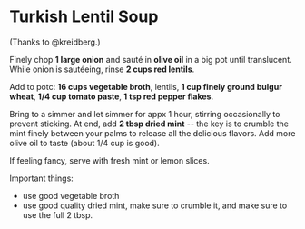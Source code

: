 # Turkish Lentil Soup

(Thanks to @kreidberg.)

Finely chop **1 large onion** and saut&eacute; in **olive oil** in a
big pot until translucent.  While onion is saut&eacute;eing, rinse **2
cups red lentils**.

Add to potc: **16 cups vegetable broth**, lentils, **1 cup finely
ground bulgur wheat**, **1/4 cup tomato paste**, **1 tsp red pepper
flakes**.

Bring to a simmer and let simmer for appx 1 hour, stirring
occasionally to prevent sticking.  At end, add **2 tbsp dried mint**
-- the key is to crumble the mint finely between your palms to release
all the delicious flavors.  Add more olive oil to taste (about 1/4 cup
is good).

If feeling fancy, serve with fresh mint or lemon slices.

Important things:

* use good vegetable broth
* use good quality dried mint, make sure to crumble it, and make sure
  to use the full 2 tbsp.
